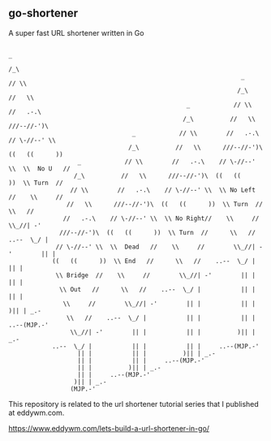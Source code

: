 ## go-shortener

A super fast URL shortener written in Go
        
                                                                                   _
                                                                                  /_\
                                                                    _            // \\
                                                                   /_\          //   \\
                                                     _            // \\        //   .-.\
                                                    /_\          //   \\      ///--//-')\
                                      _            // \\        //   .-.\    // \-//--' \\
                                     /_\          //   \\      ///--//-')\  ((   ((      ))
                       _            // \\        //   .-.\    // \-//--' \\  \\  No U   //
                      /_\          //   \\      ///--//-')\  ((   ((      ))  \\ Turn  //
                     // \\        //   .-.\    // \-//--' \\  \\ No Left //    \\     //
                    //   \\      ///--//-')\  ((   ((      ))  \\ Turn  //      \\   //
                   //   .-.\    // \-//--' \\  \\ No Right//    \\     //        \\_//| -'
                  ///--//-')\  ((   ((      ))  \\ Turn  //      \\   //    ..--  \_/ |
                 // \-//--' \\  \\  Dead   //    \\     //        \\_//| -'        || |
                ((   ((      ))  \\ End   //      \\   //    ..--  \_/ |           || |
                 \\ Bridge  //    \\     //        \\_//| -'        || |           || |
                  \\ Out   //      \\   //    ..--  \_/ |           || |           || |
                   \\     //        \\_//| -'        || |           || |          )|| | _.-
                    \\   //    ..--  \_/ |           || |           || |     ..--(MJP.-'
                     \\_//| -'        || |           || |          )|| | _.-
                ..--  \_/ |           || |           || |     ..--(MJP.-'
                       || |           || |          )|| | _.-
                       || |           || |     ..--(MJP.-'
                       || |          )|| | _.-
                       || |     ..--(MJP.-'
                      )|| | _.-
                     (MJP.-'

This repository is related to the url shortener tutorial series that I published at eddywm.com.

https://www.eddywm.com/lets-build-a-url-shortener-in-go/
